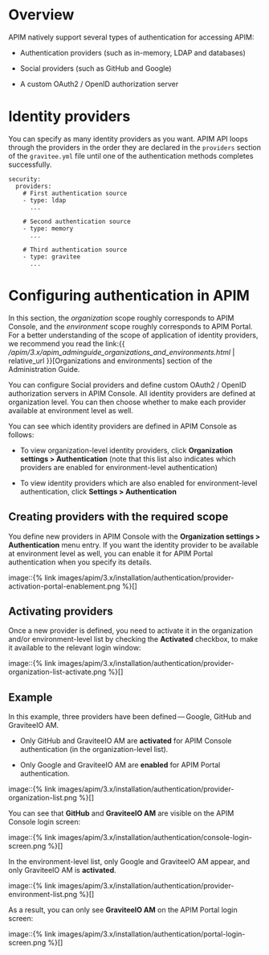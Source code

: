 # Overview

APIM natively support several types of authentication for accessing
APIM:

-   Authentication providers (such as in-memory, LDAP and databases)

-   Social providers (such as GitHub and Google)

-   A custom OAuth2 / OpenID authorization server

# Identity providers

You can specify as many identity providers as you want. APIM API loops
through the providers in the order they are declared in the `providers`
section of the `gravitee.yml` file until one of the authentication
methods completes successfully.

    security:
      providers:
        # First authentication source
        - type: ldap
          ...

        # Second authentication source
        - type: memory
          ...

        # Third authentication source
        - type: gravitee
          ...

# Configuring authentication in APIM

In this section, the *organization* scope roughly corresponds to APIM
Console, and the *environment* scope roughly corresponds to APIM Portal.
For a better understanding of the scope of application of identity
providers, we recommend you read the link:{{
*/apim/3.x/apim\_adminguide\_organizations\_and\_environments.html* |
relative\_url }}\[Organizations and environments\] section of the
Administration Guide.

You can configure Social providers and define custom OAuth2 / OpenID
authorization servers in APIM Console. All identity providers are
defined at organization level. You can then choose whether to make each
provider available at environment level as well.

You can see which identity providers are defined in APIM Console as
follows:

-   To view organization-level identity providers, click **Organization
    settings &gt; Authentication** (note that this list also indicates
    which providers are enabled for environment-level authentication)

-   To view identity providers which are also enabled for
    environment-level authentication, click **Settings &gt;
    Authentication**

## Creating providers with the required scope

You define new providers in APIM Console with the **Organization
settings &gt; Authentication** menu entry. If you want the identity
provider to be available at environment level as well, you can enable it
for APIM Portal authentication when you specify its details.

image::{% link
images/apim/3.x/installation/authentication/provider-activation-portal-enablement.png
%}\[\]

## Activating providers

Once a new provider is defined, you need to activate it in the
organization and/or environment-level list by checking the **Activated**
checkbox, to make it available to the relevant login window:

image::{% link
images/apim/3.x/installation/authentication/provider-organization-list-activate.png
%}\[\]

## Example

In this example, three providers have been defined — Google, GitHub and
GraviteeIO AM.

-   Only GitHub and GraviteeIO AM are **activated** for APIM Console
    authentication (in the organization-level list).

-   Only Google and GraviteeIO AM are **enabled** for APIM Portal
    authentication.

image::{% link
images/apim/3.x/installation/authentication/provider-organization-list.png
%}\[\]

You can see that **GitHub** and **GraviteeIO AM** are visible on the
APIM Console login screen:

image::{% link
images/apim/3.x/installation/authentication/console-login-screen.png
%}\[\]

In the environment-level list, only Google and GraviteeIO AM appear, and
only GraviteeIO AM is **activated**.

image::{% link
images/apim/3.x/installation/authentication/provider-environment-list.png
%}\[\]

As a result, you can only see **GraviteeIO AM** on the APIM Portal login
screen:

image::{% link
images/apim/3.x/installation/authentication/portal-login-screen.png
%}\[\]
